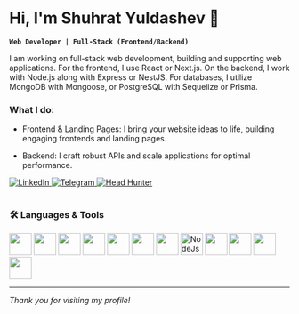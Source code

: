 <!-- <p align="center">
<img src="https://i.pinimg.com/736x/16/00/fd/1600fd3d9bca436801ed06f2185d88cb.jpg" alt="Banner" height="200px" style="object-fit: cover; border-radius: 20px; " width="100%" />
</p>-->

# Hi, I'm Shuhrat Yuldashev 👋

**`Web Developer | Full-Stack (Frontend/Backend)`**

I am working on full-stack web development, building and supporting web applications. For the frontend, I use React or Next.js. On the backend, I work with Node.js along with Express or NestJS. For databases, I utilize MongoDB with Mongoose, or PostgreSQL with Sequelize or Prisma.



### What I do:
- Frontend & Landing Pages: I bring your website ideas to life, building engaging frontends and landing pages.

- Backend: I craft robust APIs and scale applications for optimal performance.



<p align="left">
  <a href="https://www.linkedin.com/in/shuhrat-yuldoshev-2b1198302/">
    <img alt="LinkedIn" title="Follow me on LinkedIn" 
         src="https://img.shields.io/badge/Follow%20on%20LinkedIn-0A66C2?style=for-the-badge&logo=linkedin&logoColor=white"/>
  </a>
  <a href="https://t.me/ysh2009uz">
    <img alt="Telegram" title="Find me on Telegram" 
         src="https://img.shields.io/badge/Find%20me%20on%20Telegram-26A5E4?style=for-the-badge&logo=telegram&logoColor=white"/>
  </a>
  <a href="https://tashkent.hh.uz/resume/905814e4ff0d0da5350039ed1f465634386164">
    <img alt="Head Hunter" title="Follow me on HeadHunter" 
         src="https://img.shields.io/badge/Follow%20me%20on%20HeadHunter-E4002B?labelColor=E4002B&color=E4002B&style=for-the-badge&logoColor=white"/>
  </a>
</p>


#


### 🛠️ Languages & Tools

<p>
  <img width="40px" height="40px" style="paddong: 20px" src="https://img.icons8.com/color/200/git.png" alt=""GIT/>
  <img width="40px" height="40px" style="paddong: 20px" src="https://upload.wikimedia.org/wikipedia/commons/thumb/6/61/HTML5_logo_and_wordmark.svg/2048px-HTML5_logo_and_wordmark.svg.png" alt=""HTML/>
  <img width="40px" height="40px" style="paddong: 20px" src="https://brandslogos.com/wp-content/uploads/images/large/css-logo.png" alt=""CSS/>
  <img width="40px" height="40px" style="paddong: 20px" src="https://upload.wikimedia.org/wikipedia/commons/thumb/6/6a/JavaScript-logo.png/250px-JavaScript-logo.png" alt=""JS/>
  <img width="40px" height="40px" style="paddong: 20px" src="https://cdn-icons-png.flaticon.com/256/5968/5968381.png" alt=""TS/>
  <img width="40px" height="40px" style="paddong: 20px" src="https://cdn4.iconfinder.com/data/icons/logos-3/600/React.js_logo-512.png" alt=""React/>
  <img width="40px" height="40px" style="paddong: 20px" src="https://static-00.iconduck.com/assets.00/nextjs-icon-1024x1024-5et230l7.png" alt=""Nextjs/>
  <img width="40px" height="40px" style="paddong: 20px" src="https://upload.wikimedia.org/wikipedia/commons/d/d9/Node.js_logo.svg" alt="NodeJs"/>
  <img width="40px" height="40px" style="paddong: 20px" src="https://img.icons8.com/color/512/express-js.png" alt=""Express/>
  <img width="40px" height="40px" style="paddong: 20px" src="https://static-00.iconduck.com/assets.00/nestjs-icon-512x510-9nvpcyc3.png" alt=""NestJS/>
  <img width="40px" height="40px" style="paddong: 20px" src="https://static-00.iconduck.com/assets.00/postgresql-icon-1987x2048-v2fkmdaw.png" alt=""PSql/>
  <img width="40px" height="40px" style="paddong: 20px" src="https://static-00.iconduck.com/assets.00/database-mongo-db-icon-980x1024-1q3t2p6x.png" alt=""MongoDB/>
</p>

<!-- Add or remove tools as appropriate -->

---

*Thank you for visiting my profile!*
